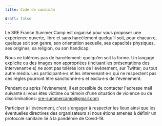 ```yaml
---
title: Code de conduite

draft: false
---
```


Le SRE France Summer Camp est organisé pour vous proposer une expérience ouverte, libre et sans harcèlement quelqu’il soit, pour chacun·e, quelque soit son genre, son orientation sexuelle, ses capacités physiques, ses origines, sa religion, ou son handicap.

Nous ne tolérons pas de harcèlement: quelqu’en soit la forme. Un langage explicite ou des images non appropriées (incluant les présentations des intervenant·e·s) ne sont pas tolérés lors de l'événement, sur Twitter, ou tout autre média. Les participant·e·s et les intervenant·e·s qui ne respectent pas ces règles pourront être sanctionné·e·s et exclu·e·s de l'événement.

Pendant ou après l'évènement, il est possible de contacter l'adresse mail suivante si vous êtes victime ou témoin d'une situation de violence ou de discriminations: sre-summercamp@gmail.com 

Participer à l'événement, c'est s'engager à respecter les lieux ainsi que les éventuelles directives des organisateurs si nous étions amenés à définir un protocole sanitaire lié à la pandémie de Covid-19.
